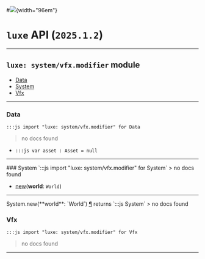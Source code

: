 #![](../../../../../../images/luxe-dark.svg){width="96em"}

# `luxe` API (`2025.1.2`)  


---

## `luxe: system/vfx.modifier` module

- [Data](#data)   
- [System](#system)   
- [Vfx](#vfx)   

---

### Data
`:::js import "luxe: system/vfx.modifier" for Data`
> no docs found

- `:::js var asset : Asset = null`

<hr/>
### System
`:::js import "luxe: system/vfx.modifier" for System`
> no docs found

- [new](#System.new)(**world**: `World`)

<hr/>
<endpoint module="luxe: system/vfx.modifier" class="System" signature="new(world : World)"></endpoint>
<signature id="System.new">System.new(**world**: `World`)
<a class="headerlink" href="#System.new" title="Permanent link">¶</a></signature>
<span class='api_ret'>returns</span> `:::js System`
> no docs found   

### Vfx
`:::js import "luxe: system/vfx.modifier" for Vfx`
> no docs found


<hr/>
